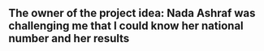 <h2>The owner of the project idea: Nada Ashraf was challenging me that I could know her national number and her results</h2>
